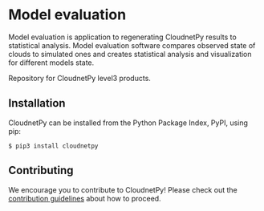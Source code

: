 # Model evaluation

Model evaluation is application to regenerating CloudnetPy results to statistical analysis. Model evaluation software compares observed state of clouds to simulated ones and creates statistical analysis and visualization for different models state.

Repository for CloudnetPy level3 products.

Installation
------------

CloudnetPy can be installed from the Python Package Index, PyPI, using pip:
```
$ pip3 install cloudnetpy
```

Contributing
------------

We encourage you to contribute to CloudnetPy! Please check out the [contribution guidelines](CONTRIBUTING.md) about how to proceed.




